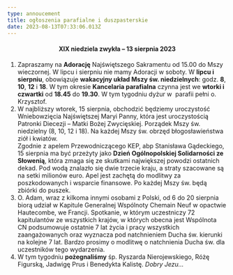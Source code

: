 ```yaml
---
type: annoucement
title: ogłoszenia parafialne i duszpasterskie
date: 2023-08-13T07:33:06.013Z
---
```

<h4 style="text-align:center;">XIX niedziela zwykła – 13 sierpnia 2023</h4>

1. Zapraszamy na **Adorację** Najświętszego Sakramentu od 15.00 do Mszy wieczornej. W lipcu i sierpniu nie mamy Adoracji w soboty. W **lipcu i sierpniu**, obowiązuje **wakacyjny układ Mszy św. niedzielnych**: godz. **8**, **10**, **12** i **18**. W tym okresie **Kancelaria parafialna** czynna jest we **wtorki i czwartki** od **18.45** do **19.30**. W tym tygodniu dyżur w  parafii pełni o. Krzysztof.
2. W najbliższy wtorek, 15 sierpnia, obchodzić będziemy uroczystość Wniebowzięcia Najświętszej Maryi Panny, która jest uroczystością Patronki Diecezji – Matki Bożej Zwycięskiej. Porządek Mszy św. niedzielny (8, 10, 12 i 18). Na każdej Mszy św. obrzęd błogosławieństwa ziół i kwiatów.\
   Zgodnie z apelem Przewodniczącego KEP, abp Stanisława Gądeckiego, 15 sierpnia ma być przeżyty jako **Dzień Ogólnopolskiej Solidarności ze Słowenią**, która zmaga się ze skutkami największej powodzi ostatnich dekad. Pod wodą znalazło się dwie trzecie kraju, a straty szacowane są na setki milionów euro. Apel jest zachętą do modlitwy za poszkodowanych i wsparcie finansowe. Po każdej Mszy św. będą zbiórki do puszek.
3. O. Adam, wraz z kilkoma innymi osobami z Polski, od 6 do 20 sierpnia biorą udział w Kapitule Generalnej Wspólnoty Chemain Neuf w opactwie Hautecombe, we Francji. Spotkanie, w którym uczestniczy 72 kapitulantów ze wszystkich krajów, w których obecna jest Wspólnota CN podsumowuje ostatnie 7 lat życia i pracy wszystkich zaangażowanych oraz wyznacza pod natchnieniem Ducha św. kierunki na kolejne 7 lat. Bardzo prosimy o modlitwę o natchnienia Ducha św. dla uczestników tego wydarzenia.
4. W tym tygodniu **pożegnaliśmy** śp. Ryszarda Nierojewskiego, Różę Figurską, Jadwigę Prus i Benedykta Kalistę. *Dobry Jezu…*

<!--EndFragment-->
